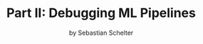 ---
title: "Part II: Debugging ML Pipelines"
subtitle: by Sebastian Schelter
thumbnail: images/debug-ml-pipelines.png
order: 2
summary: |
    Real-world ML applications involve complex pipelines which include steps for data ingestion and pre-processing, as well as model querying and management. While data errors typically originate in early stages, they can often only be observed in later stages, which brings a new set of challenges. In this part, we provide an overview of systems for building machine learning pipelines, review some work that studies their properties, and outline several methods for debugging them.
sections:
    - partial: content
    - title: References
      partial: list
      content:
        data: references.yaml
      params:
        header:
          field: group
        grouped: true
        showShortref: true
        showYearAfterVenue: true
        hideVenueTag: true
---